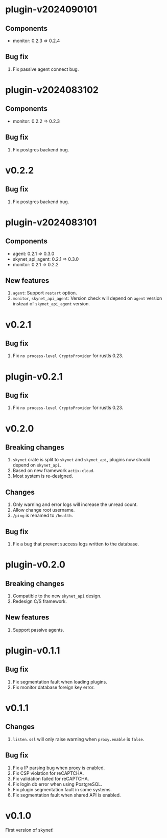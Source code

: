 # plugin-v2024090101
## Components
- monitor: 0.2.3 => 0.2.4

## Bug fix
1. Fix passive agent connect bug.

# plugin-v2024083102
## Components
- monitor: 0.2.2 => 0.2.3

## Bug fix
1. Fix postgres backend bug.

# v0.2.2
## Bug fix
1. Fix postgres backend bug.

# plugin-v2024083101
## Components
- agent: 0.2.1 => 0.3.0
- skynet_api_agent: 0.2.1 => 0.3.0
- monitor: 0.2.1 => 0.2.2

## New features
1. `agent`: Support `restart` option.
2. `monitor`, `skynet_api_agent`: Version check will depend on `agent` version instead of `skynet_api_agent` version.

# v0.2.1
## Bug fix
1. Fix `no process-level CryptoProvider` for rustls 0.23. 

# plugin-v0.2.1
## Bug fix
1. Fix `no process-level CryptoProvider` for rustls 0.23. 

# v0.2.0
## Breaking changes
1. `skynet` crate is split to `skynet` and `skynet_api`, plugins now should depend on `skynet_api`.
2. Based on new framework `actix-cloud`.
3. Most system is re-designed.

## Changes
1. Only warning and error logs will increase the unread count.
2. Allow change root username.
3. `/ping` is renamed to `/health`.

## Bug fix
1. Fix a bug that prevent success logs written to the database.

# plugin-v0.2.0
## Breaking changes
1. Compatible to the new `skynet_api` design.
2. Redesign C/S framework.

## New features
1. Support passive agents.

# plugin-v0.1.1
## Bug fix
1. Fix segmentation fault when loading plugins.
2. Fix monitor database foreign key error.

# v0.1.1
## Changes
1. `listen.ssl` will only raise warning when `proxy.enable` is `false`.

## Bug fix
1. Fix a IP parsing bug when proxy is enabled.
2. Fix CSP violation for reCAPTCHA.
3. Fix validation failed for reCAPTCHA.
4. Fix login db error when using PostgreSQL.
5. Fix plugin segmentation fault in some systems.
6. Fix segmentation fault when shared API is enabled.

# v0.1.0
First version of skynet!